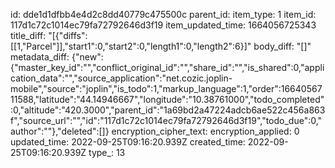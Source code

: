 id: dde1d1dfbb4e4d2c8dd40779c475500c
parent_id: 
item_type: 1
item_id: 117d1c72c1014ec79fa72792646d3f19
item_updated_time: 1664056725343
title_diff: "[{\"diffs\":[[1,\"Parcel\"]],\"start1\":0,\"start2\":0,\"length1\":0,\"length2\":6}]"
body_diff: "[]"
metadata_diff: {"new":{"master_key_id":"","conflict_original_id":"","share_id":"","is_shared":0,"application_data":"","source_application":"net.cozic.joplin-mobile","source":"joplin","is_todo":1,"markup_language":1,"order":1664056711588,"latitude":"44.14946667","longitude":"10.38761000","todo_completed":0,"altitude":"420.3000","parent_id":"1a69bd2a47224adcb6ae522c456a863f","source_url":"","id":"117d1c72c1014ec79fa72792646d3f19","todo_due":0,"author":""},"deleted":[]}
encryption_cipher_text: 
encryption_applied: 0
updated_time: 2022-09-25T09:16:20.939Z
created_time: 2022-09-25T09:16:20.939Z
type_: 13